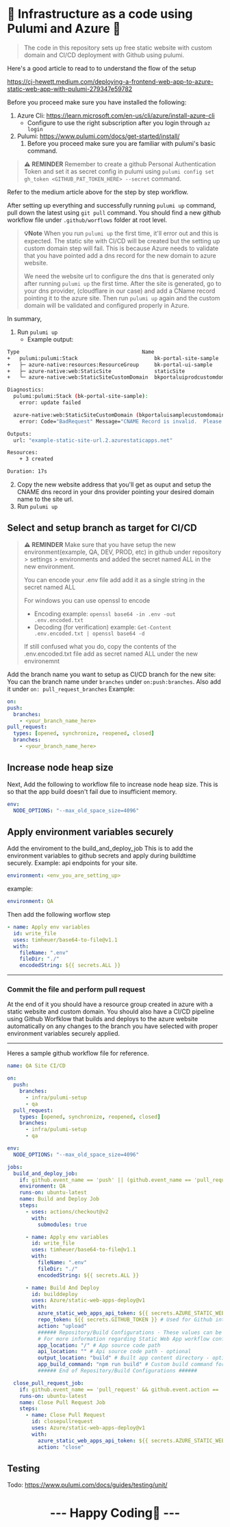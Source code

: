 # 🚧 Infrastructure as a code using Pulumi and Azure 🚧

> The code in this repository sets up free static website with custom domain and CI/CD deployment with Github using pulumi.

Here's a good article to read to to understand the flow of the setup

https://cj-hewett.medium.com/deploying-a-frontend-web-app-to-azure-static-web-app-with-pulumi-279347e59782

Before you proceed make sure you have installed the following:

1. Azure Cli: https://learn.microsoft.com/en-us/cli/azure/install-azure-cli
   - Configure to use the right subscription after you login through `az login`
2. Pulumi: https://www.pulumi.com/docs/get-started/install/
   1. Before you proceed make sure you are familiar with pulumi's basic command.

> **⚠ REMINDER**
> Remember to create a github Personal Authentication Token and set it as secret config in pulumi using `pulumi config set gh_token <GITHUB_PAT_TOKEN_HERE> --secret` command.

Refer to the medium article above for the step by step workflow.

After setting up everything and successfully running `pulumi up` command, pull down the latest using `git pull` command.
You should find a new github workflow file under `.github/worflows` folder at root level.

> **💡Note**
> When you run `pulumi up` the first time, it'll error out and this is expected.
> The static site with CI/CD will be created but the setting up custom domain step will fail. This is because Azure needs to validate that you have pointed add a dns record for the new domain to azure website.
>
> We need the website url to configure the dns that is generated only after running `pulumi up` the first time. After the site is generated, go to your dns provider, (cloudflare in our case) and add a CName record pointing it to the azure site. Then run `pulumi up` again and the custom domain will be validated and configured properly in Azure.

In summary,

1. Run `pulumi up`
   - Example output:

```bash
Type                                        Name                        Status                  Info
+   pulumi:pulumi:Stack                         bk-portal-site-sample         **creating failed**     1 error
+   ├─ azure-native:resources:ResourceGroup     bk-portal-ui-sample           created
+   ├─ azure-native:web:StaticSite              staticSite                  created
+   └─ azure-native:web:StaticSiteCustomDomain  bkportaluiprodcustomdomain  **creating failed**     1 error

Diagnostics:
  pulumi:pulumi:Stack (bk-portal-site-sample):
    error: update failed

  azure-native:web:StaticSiteCustomDomain (bkportaluisamplecustomdomain):
    error: Code="BadRequest" Message="CNAME Record is invalid.  Please ensure the CNAME record has been created." Details=[{"Message":"CNAME Record is invalid.  Please ensure the CNAME record has been created."},{"Code":"BadRequest"},{"ErrorEntity":{"Code":"BadRequest","ExtendedCode":"51021","Message":"CNAME Record is invalid.  Please ensure the CNAME record has been created.","MessageTemplate":"{0} is invalid.  {1}","Parameters":["CNAME Record","Please ensure the CNAME record has been created."]}}]

Outputs:
  url: "example-static-site-url.2.azurestaticapps.net"

Resources:
    + 3 created

Duration: 17s
```

2. Copy the new website address that you'll get as ouput and setup the CNAME dns record in your dns provider pointing your desired domain name to the site url.
3. Run `pulumi up`

## Select and setup branch as target for CI/CD

> **⚠ REMINDER**
> Make sure that you have setup the new environment(example, QA, DEV, PROD, etc) in github under repository > settings > environments and added the secret named ALL in the new environment.
>
> You can encode your .env file add add it as a single string in the secret named ALL
>
> For windows you can use openssl to encode
>
> - Encoding example: `openssl base64 -in .env -out .env.encoded.txt`
> - Decoding (for verification) example: `Get-Content .env.encoded.txt | openssl base64 -d`
>
> If still confused what you do, copy the contents of the .env.encoded.txt file add as secret named ALL under the new environemnt

Add the branch name you want to setup as CI/CD branch for the new site:
You can the branch name under `branches` under `on:push:branches`.
Also add it under `on: pull_request_branches`
Example:

```yaml
on:
push:
  branches:
    - <your_branch_name_here>
pull_request:
  types: [opened, synchronize, reopened, closed]
  branches:
    - <your_branch_name_here>
```

## Increase node heap size

Next, Add the following to workflow file to increase node heap size.
This is so that the app build doesn't fail due to insufficient memory.

```yaml
env:
  NODE_OPTIONS: "--max_old_space_size=4096"
```

## Apply environment variables securely

Add the enviroment to the build_and_deploy_job
This is to add the environment variables to github secrets and apply during buildtime securely. Example: api endpoints for your site.

```yaml
environment: <env_you_are_setting_up>
```

example:

```yaml
environment: QA
```

Then add the following worflow step

```yaml
- name: Apply env variables
  id: write_file
  uses: timheuer/base64-to-file@v1.1
  with:
    fileName: ".env"
    fileDir: "./"
    encodedString: ${{ secrets.ALL }}
```

---

### Commit the file and perform pull request

At the end of it you should have a resource group created in azure with a static website and custom domain. You should also have a CI/CD pipeline using Github Worfklow that builds and deploys to the azure website automatically on any changes to the branch you have selected with proper environment variables securely applied.

---

Heres a sample github workflow file for reference.

```yaml
name: QA Site CI/CD

on:
  push:
    branches:
      - infra/pulumi-setup
      - qa
  pull_request:
    types: [opened, synchronize, reopened, closed]
    branches:
      - infra/pulumi-setup
      - qa

env:
  NODE_OPTIONS: "--max_old_space_size=4096"

jobs:
  build_and_deploy_job:
    if: github.event_name == 'push' || (github.event_name == 'pull_request' && github.event.action != 'closed')
    environment: QA
    runs-on: ubuntu-latest
    name: Build and Deploy Job
    steps:
      - uses: actions/checkout@v2
        with:
          submodules: true

      - name: Apply env variables
        id: write_file
        uses: timheuer/base64-to-file@v1.1
        with:
          fileName: ".env"
          fileDir: "./"
          encodedString: ${{ secrets.ALL }}

      - name: Build And Deploy
        id: builddeploy
        uses: Azure/static-web-apps-deploy@v1
        with:
          azure_static_web_apps_api_token: ${{ secrets.AZURE_STATIC_WEB_APPS_API_TOKEN_WONDERFUL_BUSH_025A90B0F }}
          repo_token: ${{ secrets.GITHUB_TOKEN }} # Used for Github integrations (i.e. PR comments)
          action: "upload"
          ###### Repository/Build Configurations - These values can be configured to match your app requirements. ######
          # For more information regarding Static Web App workflow configurations, please visit: https://aka.ms/swaworkflowconfig
          app_location: "/" # App source code path
          api_location: "" # Api source code path - optional
          output_location: "build" # Built app content directory - optional
          app_build_command: "npm run build" # Custom build command for app content - optional
          ###### End of Repository/Build Configurations ######

  close_pull_request_job:
    if: github.event_name == 'pull_request' && github.event.action == 'closed'
    runs-on: ubuntu-latest
    name: Close Pull Request Job
    steps:
      - name: Close Pull Request
        id: closepullrequest
        uses: Azure/static-web-apps-deploy@v1
        with:
          azure_static_web_apps_api_token: ${{ secrets.AZURE_STATIC_WEB_APPS_API_TOKEN_WONDERFUL_BUSH_025A90B0F }}
          action: "close"
```

## Testing

Todo: https://www.pulumi.com/docs/guides/testing/unit/

<h1 align="center"> --- Happy Coding🐘 --- </h1>
